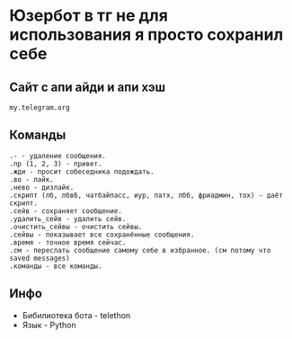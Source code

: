 # Юзербот в тг не для использования я просто сохранил себе

## Сайт с апи айди и апи хэш
```
my.telegram.org
```

## Команды
```
.- - удаление сообщения. 
.пр (1, 2, 3) - привет. 
.жди - просит собеседника подождать. 
.во - лайк. 
.нево - дизлайк. 
.скрипт (лб, лбв6, чатбайпасс, иур, патх, лбб, фриадмин, тох) - даёт скрипт. 
.сейв - сохраняет сообщение. 
.удалить_сейв - удалить сейв. 
.очистить_сейвы - очистить сейвы. 
.сейвы - показывает все сохранённые сообщения. 
.время - точное время сейчас. 
.см - переслать сообщение самому себе в избранное. (см потому что saved messages)
.команды - все команды. 
```

## Инфо
* Бибилиотека бота - telethon
* Язык - Python
